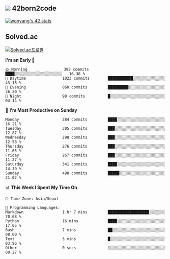 
## <img src="https://img.shields.io/badge/-000000?style=flat&logo=42&logoColor=white"> 42born2code
[![wonyang's 42 stats](https://badge42.vercel.app/api/v2/cl5nhe5b6007809kydha7ht42/stats?cursusId=21&coalitionId=88)](https://profile.intra.42.fr/users/wonyang)

## Solved.ac
[![Solved.ac프로필](http://mazassumnida.wtf/api/v2/generate_badge?boj=bennyws)](https://solved.ac/bennyws)

<!--START_SECTION:waka-->
**I'm an Early 🐤** 

```text
🌞 Morning                388 commits         ████░░░░░░░░░░░░░░░░░░░░░   16.38 % 
🌆 Daytime                1023 commits        ███████████░░░░░░░░░░░░░░   43.18 % 
🌃 Evening                860 commits         █████████░░░░░░░░░░░░░░░░   36.30 % 
🌙 Night                  98 commits          █░░░░░░░░░░░░░░░░░░░░░░░░   04.14 % 
```
📅 **I'm Most Productive on Sunday** 

```text
Monday                   384 commits         ████░░░░░░░░░░░░░░░░░░░░░   16.21 % 
Tuesday                  305 commits         ███░░░░░░░░░░░░░░░░░░░░░░   12.87 % 
Wednesday                298 commits         ███░░░░░░░░░░░░░░░░░░░░░░   12.58 % 
Thursday                 276 commits         ███░░░░░░░░░░░░░░░░░░░░░░   11.65 % 
Friday                   267 commits         ███░░░░░░░░░░░░░░░░░░░░░░   11.27 % 
Saturday                 341 commits         ████░░░░░░░░░░░░░░░░░░░░░   14.39 % 
Sunday                   498 commits         █████░░░░░░░░░░░░░░░░░░░░   21.02 % 
```


📊 **This Week I Spent My Time On** 

```text
🕑︎ Time Zone: Asia/Seoul

💬 Programming Languages: 
Markdown                 1 hr 7 mins         ██████████████████░░░░░░░   70.68 % 
Python                   16 mins             ████░░░░░░░░░░░░░░░░░░░░░   17.05 % 
Bash                     7 mins              ██░░░░░░░░░░░░░░░░░░░░░░░   08.00 % 
Text                     3 mins              █░░░░░░░░░░░░░░░░░░░░░░░░   03.96 % 
Other                    0 secs              ░░░░░░░░░░░░░░░░░░░░░░░░░   00.27 % 
```


<!--END_SECTION:waka-->
